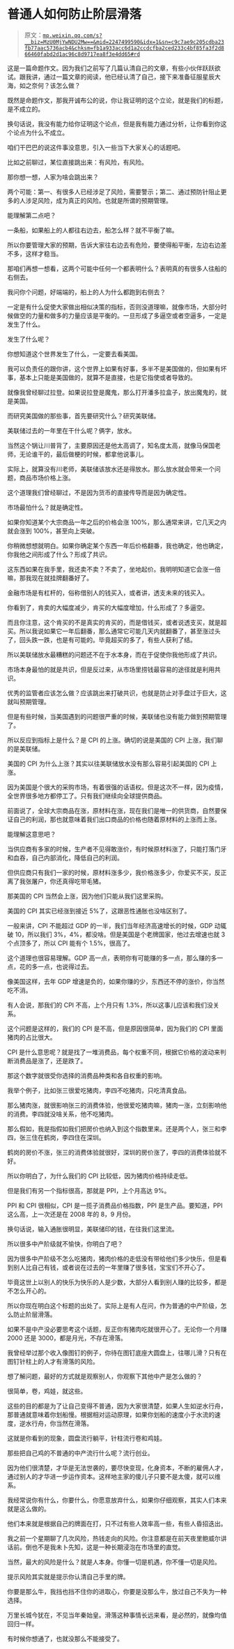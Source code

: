 # 普通人如何防止阶层滑落

> 原文：[`mp.weixin.qq.com/s?__biz=MzU0MjYwNDU2Mw==&mid=2247499590&idx=1&sn=c9c7ae9c205cdba23fb77aac5736acb4&chksm=fb1a933acc6d1a2ccdcfba2ced233c4bf85fa3f2d866460fabd2d1ac96c8d9717ea8f3e4dd65#rd`](http://mp.weixin.qq.com/s?__biz=MzU0MjYwNDU2Mw==&mid=2247499590&idx=1&sn=c9c7ae9c205cdba23fb77aac5736acb4&chksm=fb1a933acc6d1a2ccdcfba2ced233c4bf85fa3f2d866460fabd2d1ac96c8d9717ea8f3e4dd65#rd)

这是一篇命题作文。因为我们之前写了几篇认清自己的文章，有些小伙伴跃跃欲试。跟我讲，通过一篇文章的阅读，他已经认清了自己，接下来准备征服星辰大海，如之奈何？该怎么做？

既然是命题作文，那我开诚布公的说，你让我证明的这个立论，就是我们的标题，是不成立的。 

换句话说，我没有能力给你证明这个论点，但是我有能力通过分析，让你看到你这个论点为什么不成立。

咱们干巴巴的说这件事没意思，引入一些当下大家关心的话题吧。

比如之前聊过，某位直接跳出来：有风险，有风险。

那你想一想，人家为啥会跳出来？

两个可能：第一、有很多人已经涉足了风险，需要警示；第二、通过预防针阻止更多的人涉足风险，成为真正的风险。也就是所谓的预期管理。

能理解第二点吧？

一条船，如果船上的人都往右边去，船怎么样？就不平衡了嘛。

所以你要管理大家的预期，告诉大家往右边去有危险，要使得船平衡，左边右边差不多，这样才稳当。

那咱们再想一想看，这两个可能中任何一个都表明什么？表明真的有很多人往船的右侧去。

我问你个问题，好端端的，船上的人为什么都跑到右侧去？

一定是有什么促使大家做出相似决策的指标，否则没道理嘛，就像市场，大部分时候做空的力量和做多的力量应该是平衡的。一旦形成了多逼空或者空逼多，一定是发生了什么。

发生了什么呢？

你想知道这个世界发生了什么，一定要去看美国。

我可以负责任的跟你讲，这个世界上如果有好事，多半不是美国做的，但如果有坏事，基本上只能是美国做的，就算不是直接，也是它指使或者导致的。

就像我曾经聊过拉登。如果说拉登是魔鬼，那么打开潘多拉盒子，放出魔鬼的，就是美国。

而研究美国做的那些事，首先要研究什么？研究美联储。

美联储过去的一年里在干什么呢？俩字，放水。

当然这个锅让川普背了，主要原因还是他太高调了，知名度太高，就像马保国老师，无论谁干的，最后做梗的时候，都拿他说事儿。 

实际上，就算没有川老师，美联储该放水还是得放水。那么放水就会带来一个问题，商品市场价格上涨。

这个道理我们曾经聊过，不是因为货币的直接传导而是因为确定性。 

市场最怕什么？就是确定性。 

如果你知道某个大宗商品一年之后的价格会涨 100%，那么通常来讲，它几天之内就会涨到 100%，甚至向上突破。 

你稍微想想就明白。如果你确定某个东西一年后价格翻番，我也确定，他也确定，你我他之间形成了什么？形成了共识。

这东西如果在我手里，我还卖不卖？不卖了，坐地起价。我明明知道它会涨一倍嘛，那我现在就挂牌翻番好了。

金融市场是有杠杆的，俗称借别人的钱买入，或者讲，透支未来的钱买入。 

你看到了，肯卖的大幅度减少，肯买的大幅度增加，什么形成了？多逼空。

而且你注意，这个肯买的不是真实的肯买的，而是借钱买，或者说透支买，就是超买。所以我说如果它一年后翻番，那么通常它可能几天内就翻番了，甚至涨过头了，回头跌一跌，也是有可能的。毕竟超买的多了，有些人获利了结。

所以美联储放水最糟糕的问题还不在于水本身，而在于促使你我他形成了共识。

市场本身最怕的就是共识，但是反过来，从市场里捞钱最容易的途径就是利用共识。

优秀的监管者应该怎么做？应该跳出来打破共识，也就是防止对手盘过于巨大，这就叫预期管理。 

但是有些时候，当美国遇到的问题很严重的时候，美联储也没有能力做到预期管理了。

所以反应到指标上是什么？是 CPI 的上涨。确切的说是美国的 CPI 上涨，我们聊的是美联储。 

美国的 CPI 为什么上涨？其实以往美联储放水没有那么容易引起美国的 CPI 上涨。 

因为美国是个很大的采购市场，有着很强的话语权。但是这次不一样，因为疫情，全世界很多地方都停工了。只有我们继续向全球提供商品。 

前面说了，全球大宗商品在涨，原材料在涨，现在我们是唯一的供货商，自然要保证自己的利润，那也就意味着我们出口商品的价格也随着原材料的上涨而上涨。

能理解这意思吧？ 

当供应商有多家的时候，生产者不见得敢涨价，有时候原材料涨了，只能打落门牙和血吞，自己内部消化，降低自己的利润。

但供应商只有我们一家的时候，原材料涨多少，我价格涨多少，你爱买不买，反正离了我张屠户，你还真得吃带毛猪。

那美国的 CPI 当然会上涨，因为他们只能从我们这里采购。 

美国的 CPI 其实已经涨到接近 5%了，这跟恶性通胀也没啥区别了。

一般来讲，CPI 不能超过 GDP 的一半，我们当年经济高速增长的时候，GDP 动辄破 10，所以我们 3%，4%，都没啥。但是美国是个老牌国家，他过去增速也就 3 个点顶多了，所以 CPI 能有个 1.5%，很高了。 

这个道理也很容易理解。GDP 高一点，表明你有可能赚的多一点，那么赚的多一点，花的多一点，也说得过去。

像美国这样，去年 GDP 增速是负的，如果你赚的少，东西还不停的涨价，你当然吃不消。 

有人会说，那我们的 CPI 不高，上个月只有 1.3%，所以这事儿应该和我们没关系。

这个问题是这样的，我们的 CPI 是不高，但是原因很简单，因为我们的 CPI 里面猪肉的占比很大。 

CPI 是什么意思呢？就是找了一堆消费品，每个权重不同，根据它价格的波动来判断消费品是涨了，还是跌了。 

那这个数字就很受你选择的消费品种类和各自权重的影响。 

我举个例子，比如张三很爱吃猪肉，李四不吃猪肉，只吃清真食品。 

那么猪肉涨，就很影响张三的消费体验，他很爱吃猪肉嘛，猪肉一涨，立刻影响他的消费。李四就没啥关系，他不吃猪肉。

那么假如，我是指假如我们把房价也纳入到这个指数里来。还是两个人，张三和李四，张三住在鹤岗，李四住在深圳。 

鹤岗的房价不涨，张三的消费体验就很好，深圳的房价涨了，李四的消费体验就不好。 

所以你明白了，为什么我们的 CPI 比较低，因为猪肉价格持续走低。 

但是我们有另一个指标很高，那就是 PPI，上个月高达 9%。

PPI 和 CPI 很相似，CPI 是一揽子消费品价格指数，PPI 是生产品。要知道，PPI 这么高，上一次还是在 2008 年的 8，9 月份。

换句话说，输入通胀很明显，美联储印的钱，在往我们这里流。 

所以很多中产阶级就不愉快，你明白了吧？ 

因为很多中产阶级不怎么吃猪肉，猪肉价格的走低没有带给他们多少快乐，但是看到别人比自己有钱，或者说在过去的一年里赚了很多钱，宝宝们不开心了。 

毕竟这世上以别人的快乐为快乐的人是少数，大部分人看到别人赚的比较多，都是不怎么开心的。 

所以你现在明白这个标题的出处了。实际上是有人在问，作为普通的中产阶级，怎么防止阶层滑落。

如果不是中产没必要思考这个话题，反正你有猪肉吃就很开心了。无论你一个月赚 2000 还是 3000，都是月光，不存在滑落。 

我曾经举过那个收入像图钉的例子，你待在图钉底座大圆盘上，往哪儿滑？只有在图钉针柱上的人才有滑落的风险。 

想了解问题，最好的方式就是观察别人，你观察下其他中产是怎么做的？

很简单，卷，鸡娃，就这些。

这些的目的都是为了让自己变得不普通，因为大家很清楚，如果人生如逆水行舟，那普通就意味着你划船慢。根据相对运动原理，如果你划船的速度小于水流的速度，逆水行舟，你当然在滑落。 

这就是你看到的现象，圆盘流行躺平，针柱流行卷和鸡娃。 

那些把自己鸡的不普通的中产流行什么呢？流行创业。 

因为他们很清楚，才华是无法世袭的，要尽快变现，化身资本，不断的雇佣人才，通过别人的才华进一步运作资本。这样地主家的傻儿子只要不是太傻，就可以维系。

我经常说你有什么，你要什么，你愿意放弃什么，如果你仔细观察，其实人们本来就是这么做的。 

他们本来就是根据自己的牌面在打，只不过有些人效率高一些，有些人昏招迭出。 

我之前一个星期聊了几次风险，热钱走向的风险。你注意都是在前天夜里鲍威尔讲话前。倒也不是我未卜先知，这是一种长期浸泡在市场里的直觉。

当然，最大的风险是什么？就是人本身。你懂一切是机遇，你不懂一切是风险。

提示风险其实就是提示你认清自己手里的牌。 

你要是那么牛，我挡也挡不住你的进取心，你要是没那么牛，放过自己不失为一种选择。

万里长城今犹在，不见当年秦始皇。滑落这种事情长远来看，是必然的，就像均值回归一样。

有时候你想通了，也就没那么不能接受了。